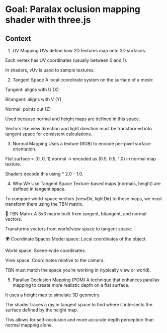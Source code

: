 # Goal: Paralax oclusion mapping shader with three.js



## Context

1. UV Mapping
UVs define how 2D textures map onto 3D surfaces.

Each vertex has UV coordinates (usually between 0 and 1).

In shaders, vUv is used to sample textures.

2. Tangent Space
A local coordinate system on the surface of a mesh:

Tangent: aligns with U (X)

Bitangent: aligns with V (Y)

Normal: points out (Z)

Used because normal and height maps are defined in this space.

Vectors like view direction and light direction must be transformed into tangent space for consistent calculations.

3. Normal Mapping
Uses a texture (RGB) to encode per-pixel surface orientation.

Flat surface = (0, 0, 1) normal → encoded as (0.5, 0.5, 1.0) in normal map texture.

Shaders decode this using * 2.0 - 1.0.

4. Why We Use Tangent Space
Texture-based maps (normals, height) are defined in tangent space.

To compare world-space vectors (viewDir, lightDir) to these maps, we must transform them using the TBN matrix.

🧱 TBN Matrix
A 3x3 matrix built from tangent, bitangent, and normal vectors.

Transforms vectors from world/view space to tangent space:

🌍 Coordinate Spaces
Model space: Local coordinates of the object.

World space: Scene-wide coordinates.

View space: Coordinates relative to the camera.

TBN must match the space you’re working in (typically view or world).

5. Parallax Occlusion Mapping (POM)
A technique that enhances parallax mapping to create more realistic depth on a flat surface.

It uses a height map to simulate 3D geometry.

The shader traces a ray in tangent space to find where it intersects the surface defined by the height map.

This allows for self-occlusion and more accurate depth perception than normal mapping alone.


